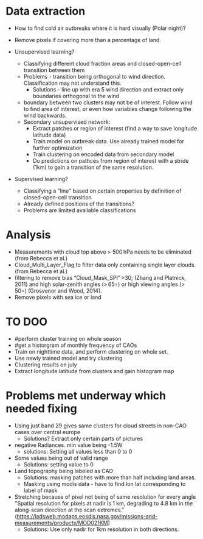 # Data extraction

- How to find cold air outbreaks where it is hard visually (Polar night)?
- Remove pixels if covering more than a percentage of land. 
- Unsupervised learning?
  - Classifying different cloud fraction areas and closed-open-cell transition between them
  - Problems - transition being orthogonal to wind direction. Classification may not understand this.
    - Solutions - line up with era 5 wind direction and extract only boundaries orthogonal to the wind
  - boundary between two clusters may not be of interest. Follow wind to find area of interest, or even how variables change following the wind backwards. 
  - Secondary unsupervised network:
    - Extract patches or region of interest (find a way to save longitude latitude data)
    - Train model on outbreak data. Use already trained model for further optimization
    - Train clustering on encoded data from secondary model
    - Do predictions on pathces from region of interest with a stride (1km) to gain a transition of the same resolution. 

- Supervised learning?
  - Classifying a "line" based on certain properties by definition of closed-open-cell transition
  - Already defined positions of the transitions?
  - Problems are limited available classifications

# Analysis

- Measurements with cloud top above > 500 hPa needs to be eliminated (from Rebecca et al.)
- Cloud_Multi_Layer_Flag to filter data only containing single layer clouds. (from Rebecca et al.)
- filtering to remove bias “Cloud_Mask_SPI” >30; (Zhang and Platnick, 2011) and high solar-zenith angles (> 65∘) or high viewing angles (> 50∘) (Grosvenor and Wood, 2014).
- Remove pixels with sea ice or land 



# TO DOO
- #perform cluster training on whole season 
- #get a historgram of monthly frequency of CAOs 
- Train on nighttime data, and perform clustering on whole set. 
- Use newly trained model and try clustering
- Clustering results on july
- Extract longitude latitude from clusters and gain histogram map



# Problems met underway which needed fixing
- Using just band 29 gives same clusters for cloud streets in non-CAO cases over central europe 
  - Solutions? Extract only certain parts of pictures 
- negative Radiances. min value being -1.5W
  - solutions: Setting all values less than 0 to 0
- Some values being out of valid range
  - Solutions: setting value to 0
- Land topography being labeled as CAO
  - Solutions: masking patches with more than half including land areas.
  - Masking using modis data - have to find lon lat corresponding to label of mask 
- Stretching because of pixel not being of same resolution for every angle "Spatial resolution for pixels at nadir is 1 km, degrading to 4.8 km in the along-scan direction at the scan extremes." (https://ladsweb.modaps.eosdis.nasa.gov/missions-and-measurements/products/MOD021KM)
  - Solutions: Use only nadir for 1km resolution in both directions.  

  